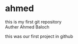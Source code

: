 # ahmed
this is my first git repository
<br>
Auther Ahmed Baloch
<p>this was our first project in github</p>
